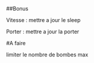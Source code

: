 ##Bonus

Vitesse : mettre a jour le sleep

Porter : mettre a jour la porter

#A faire

limiter le nombre de bombes max
